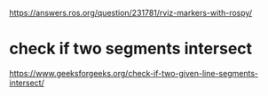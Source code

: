 https://answers.ros.org/question/231781/rviz-markers-with-rospy/

# check if two segments intersect
https://www.geeksforgeeks.org/check-if-two-given-line-segments-intersect/